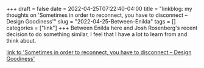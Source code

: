 +++draft = falsedate = 2022-04-25T07:22:40-04:00title = "linkblog: my thoughts on 'Sometimes in order to reconnect, you have to disconnect – Design Goodiness'"slug = "2022-04-25-Between-Enilda"tags = []categories = ["link"]+++Between Enilda here and Josh Rosenberg's recent decision to do something similar, I feel that I have a lot to learn from and think about. [link to 'Sometimes in order to reconnect, you have to disconnect – Design Goodiness'](https://enildaromero.com/2022/04/25/sometimes-in-order-to-reconnect-you-have-to-disconnect/)